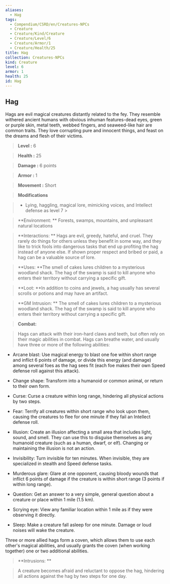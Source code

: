 ```yaml
---
aliases:
  - Hag
tags:
  - Compendium/CSRD/en/Creatures-NPCs
  - Creature
  - Creature/Kind/Creature
  - Creature/Level/6
  - Creature/Armor/1
  - Creature/Health/25
title: Hag
collection: Creatures-NPCs
kind: Creature
level: 6
armor: 1
health: 25
id: Hag
---
```

## Hag    
Hags are evil magical creatures distantly related to the fey. They resemble withered ancient humans with obvious inhuman features-dead eyes, green or purple skin, metal teeth, webbed fingers, and seaweed-like hair are common traits. They love corrupting pure and innocent things, and feast on the dreams and flesh of their victims.    
  
    
> **Level :** 6    
> **Health :** 25    
> **Damage :** 6 points    
> **Armor :** 1    
> **Movement :** Short    
> **Modifications**    
>- Lying, haggling, magical lore, mimicking voices, and Intellect defense as level 7 >  
>    
> **Environment: ** Forests, swamps, mountains, and unpleasant natural locations    
> **Interactions: ** Hags are evil, greedy, hateful, and cruel. They rarely do things for others unless they benefit in some way, and they like to trick fools into dangerous tasks that end up profiting the hag instead of anyone else. If shown proper respect and bribed or paid, a hag can be a valuable source of lore.    
> **Uses: **The smell of cakes lures children to a mysterious woodland shack. The hag of the swamp is said to kill anyone who enters their territory without carrying a specific gift.    
> **Loot: **In addition to coins and jewels, a hag usually has several scrolls or potions and may have an artifact.    
> **GM Intrusion: ** The smell of cakes lures children to a mysterious woodland shack. The hag of the swamp is said to kill anyone who enters their territory without carrying a specific gift.    
  
> **Combat:**   
> Hags can attack with their iron-hard claws and teeth, but often rely on their magic abilities in combat. Hags can breathe water, and usually have three or more of the following abilities:   
* Arcane blast: Use magical energy to blast one foe within short range and inflict 6 points of damage, or divide this energy (and damage) among several foes as the hag sees fit (each foe makes their own Speed defense roll against this attack).   
* Change shape: Transform into a humanoid or common animal, or return to their own form.   
* Curse: Curse a creature within long range, hindering all physical actions by two steps.   
* Fear: Terrify all creatures within short range who look upon them, causing the creatures to flee for one minute if they fail an Intellect defense roll.   
* Illusion: Create an illusion affecting a small area that includes light, sound, and smell. They can use this to disguise themselves as any humanoid creature (such as a human, dwarf, or elf). Changing or maintaining the illusion is not an action.   
* Invisibility: Turn invisible for ten minutes. When invisible, they are specialized in stealth and Speed defense tasks.   
* Murderous glare: Glare at one opponent, causing bloody wounds that inflict 6 points of damage if the creature is within short range (3 points if within long range).   
* Question: Get an answer to a very simple, general question about a creature or place within 1 mile (1.5 km).   
* Scrying eye: View any familiar location within 1 mile as if they were observing it directly.   
* Sleep: Make a creature fall asleep for one minute. Damage or loud noises will wake the creature.   
Three or more allied hags form a coven, which allows them to use each other's magical abilities, and usually grants the coven (when working together) one or two additional abilities.    
    
  
> **Intrusions: **   
> A creature becomes afraid and reluctant to oppose the hag, hindering all actions against the hag by two steps for one day.    
